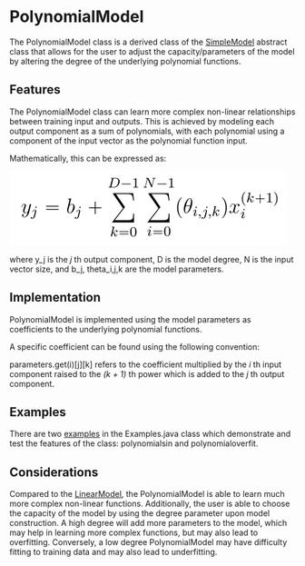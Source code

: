 # PolynomialModel

The PolynomialModel class is a derived class of the [SimpleModel](SimpleModel.md) abstract class that allows for the user to adjust the capacity/parameters of the model by altering the degree of the underlying polynomial functions.


## Features

The PolynomialModel class can learn more complex non-linear relationships between training input and outputs. This is achieved by modeling each output component as a sum of polynomials, with each polynomial using a component of the input vector as the polynomial function input.

Mathematically, this can be expressed as:

![Polynomial equation](images/polynomial_equation.png)

where y_j is the *j* th output component, D is the model degree, N is the input vector size, and b_j, theta_i,j,k are the model parameters.


## Implementation

PolynomialModel is implemented using the model parameters as coefficients to the underlying polynomial functions.

A specific coefficient can be found using the following convention:

parameters.get(i)[j][k] refers to the coefficient multiplied by the *i* th input component raised to the *(k + 1)* th power which is added to the *j* th output component.

## Examples

There are two [examples](Example.md) in the Examples.java class which demonstrate and test the features of the class: polynomialsin and polynomialoverfit.

## Considerations

Compared to the [LinearModel](LinearModel.md), the PolynomialModel is able to learn much more complex non-linear functions. Additionally, the user is able to choose the capacity of the model by using the degree parameter upon model construction. A high degree will add more parameters to the model, which may help in learning more complex functions, but may also lead to overfitting. Conversely, a low degree PolynomialModel may have difficulty fitting to training data and may also lead to underfitting.
